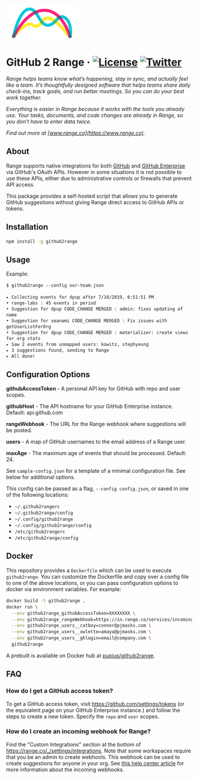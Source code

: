 ![Range Logo](./img/range-arch.png)

# GitHub 2 Range &middot; [![License](https://img.shields.io/github/license/range-labs/github2range.svg)](https://github.com/range-labs/github2range/blob/master/LICENSE) [![Twitter](https://img.shields.io/twitter/follow/rangelabs.svg?style=social)](https://twitter.com/rangelabs)

_Range helps teams know what’s happening, stay in sync, and actually feel like a team. It’s
thoughtfully designed software that helps teams share daily check-ins, track goals, and run better
meetings. So you can do your best work together._

_Everything is easier in Range because it works with the tools you already use. Your tasks,
documents, and code changes are already in Range, so you don’t have to enter data twice._

_Find out more at [www.range.co](https://www.range.co)._

## About

Range supports native integrations for both [GitHub](https://help.range.co/en/articles/2684211-github)
and [GitHub Enterprise](https://help.range.co/en/articles/2832432-github-enterprise) via GitHub's
OAuth APIs. However in some situations it is not possible to use these APIs, either due to
administrative controls or firewalls that prevent API access.

This package provides a self-hosted script that allows you to generate GitHub suggestions without
giving Range direct access to GitHub APIs or tokens.

## Installation

```bash
npm install -g github2range
```

## Usage

Example:

```
$ github2range --config our-team.json

▸ Collecting events for dpup after 7/16/2019, 6:51:51 PM
• range-labs : 45 events in period
• Suggestion for dpup CODE_CHANGE MERGED : admin: fixes updating of name
• Suggestion for seanami CODE_CHANGE MERGED : Fix issues with getUserListForOrg
• Suggestion for dpup CODE_CHANGE MERGED : materializer: create views for org stats
▸ Saw 2 events from unmapped users: kowitz, stephyeung
▸ 3 suggestions found, sending to Range
▸ All done!
```

## Configuration Options

**githubAccessToken** - A personal API key for GitHub with repo and user scopes.

**githubHost** - The API hostname for your GitHub Enterprise instance. Default: api.github.com

**rangeWebhook** - The URL for the Range webhook where suggestions will be posted.

**users** - A map of GitHub usernames to the email address of a Range user.

**maxAge** - The maximum age of events that should be processed. Default: 24.

See `sample-config.json` for a template of a minimal configuration file. See below for additional
options.

This config can be passed as a flag, `--config config.json`, or saved in one of the following
locations:

- `~/.github2rangerc`
- `~/.github2range/config`
- `~/.config/github2range`
- `~/.config/github2range/config`
- `/etc/github2rangerc`
- `/etc/github2range/config`

## Docker

This repository provides a `Dockerfile` which can be used to execute `github2range`. You can
customize the Dockerfile and copy over a config file to one of the above locations, or you can pass
configuration options to docker via environment variables. For example:

```bash
docker build -t github2range .
docker run \
  --env github2range_githubAccessToken=XXXXXXXX \
  --env github2range_rangeWebhook=https://in.range.co/services/incoming/XXXXXXXX \
  --env github2range_users__catboy=conner@pjmasks.com \
  --env github2range_users__owlette=amaya@pjmasks.com \
  --env github2range_users__ghlogin=email@company.com \
  github2range
```

A prebuilt is available on Docker hub at [pupius/github2range](https://hub.docker.com/r/pupius/github2range).

## FAQ

### How do I get a GitHub access token?

To get a GitHub access token, visit https://github.com/settings/tokens (or the equivalent page on
your GitHub Enterprise instance.) and follow the steps to create a new token. Specify the `repo` and
`user` scopes.

### How do I create an incoming webhook for Range?

Find the "Custom Integrations" section at the bottom of https://range.co/_/settings/integrations.
Note that some workspaces require that you be an admin to create webhools. This webhook can be used
to create suggestions for anyone in your org. See [this help center article](https://help.range.co/en/articles/2383870-custom-range-integrations)
for more information about the incoming webhooks.
